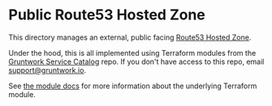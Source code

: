 # Public Route53 Hosted Zone

This directory manages an external, public facing [Route53
Hosted Zone](https://docs.aws.amazon.com/Route53/latest/DeveloperGuide/hosted-zones-working-with.html).

Under the hood, this is all implemented using Terraform modules from the [Gruntwork Service
Catalog](https://github.com/gruntwork-io/terraform-aws-service-catalog) repo. If you don't have access to this repo, email
[support@gruntwork.io](mailto:support@gruntwork.io).

See [the module docs](https://github.com/gruntwork-io/terraform-aws-service-catalog/tree/v0.60.1/modules/networking/route53) for more
information about the underlying Terraform module.
